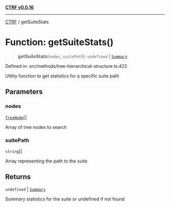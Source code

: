 [**CTRF v0.0.16**](../README.md)

***

[CTRF](../README.md) / getSuiteStats

# Function: getSuiteStats()

> **getSuiteStats**(`nodes`, `suitePath`): `undefined` \| [`Summary`](../interfaces/Summary.md)

Defined in: src/methods/tree-hierarchical-structure.ts:422

Utility function to get statistics for a specific suite path

## Parameters

### nodes

[`TreeNode`](../interfaces/TreeNode.md)[]

Array of tree nodes to search

### suitePath

`string`[]

Array representing the path to the suite

## Returns

`undefined` \| [`Summary`](../interfaces/Summary.md)

Summary statistics for the suite or undefined if not found
